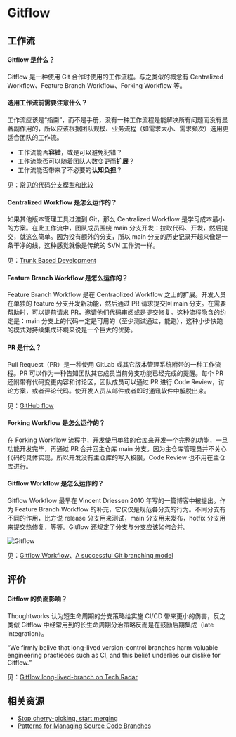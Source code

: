 # Gitflow



## 工作流

#### Gitflow 是什么？

Gitflow 是一种使用 Git 合作时使用的工作流程。与之类似的概念有 Centralized Workflow、Feature Branch Workflow、Forking Workflow 等。

#### 选用工作流前需要注意什么？

工作流应该是“指南”，而不是手册，没有一种工作流程是能解决所有问题而没有显著副作用的，所以应该根据团队规模、业务流程（如需求大小、需求频次）选用更适合团队的工作流。  

* 工作流能否**容错**，或是可以避免犯错？
* 工作流能否可以随着团队人数变更而**扩展**？
* 工作流能否带来了不必要的**认知负担**？

见：[常见的代码分支模型和比较](http://fresky.github.io/2020/03/10/common-branching-models/)

#### Centralized Workflow 是怎么运作的？

如果其他版本管理工具过渡到 Git，那么 Centralized Workflow 是学习成本最小的方案。在此工作流中，团队成员围绕 main 分支开发：拉取代码、开发，然后提交，就这么简单。因为没有额外的分支，所以 main 分支的历史记录开起来像是一条干净的线，这种感觉就像是传统的 SVN 工作流一样。

见：[Trunk Based Development](https://trunkbaseddevelopment.com/)

#### Feature Branch Workflow 是怎么运作的？

Feature Branch Workflow 是在 Centraolized Workflow 之上的扩展。开发人员在单独的 feature 分支开发新功能，然后通过 PR 请求提交回 main 分支。在需要帮助时，可以提前请求 PR，邀请他们代码审阅或是提交修复。这种流程隐含的约定是：main 分支上的代码一定是可用的（至少测试通过，能跑），这种小步快跑的模式对持续集成环境来说是一个巨大的优势。

#### PR 是什么？

Pull Request（PR）是一种使用 GitLab 或其它版本管理系统附带的一种工作流程。PR 可以作为一种告知团队其它成员当前分支功能已经完成的提醒。每个 PR 还附带有代码变更内容和讨论区，团队成员可以通过 PR 进行 Code Review，讨论方案，或者评论代码。使开发人员从邮件或者即时通讯软件中解脱出来。

见：[GitHub flow](https://guides.github.com/introduction/flow/)

#### Forking Workflow 是怎么运作的？

在 Forking Workflow 流程中，开发使用单独的仓库来开发一个完整的功能，一旦功能开发完毕，再通过 PR 合并回主仓库 main 分支。因为主仓库管理员并不关心代码的具体实现，所以开发没有主仓库的写入权限，Code Review 也不用在主仓库进行。

#### Gitflow Workflow 是怎么运作的？

Gitflow Workflow 最早在 Vincent Driessen 2010 年写的一篇博客中被提出。作为 Feature Branch Workflow 的补充，它仅仅是规范各分支的行为。不同分支有不同的作用，比方说 release 分支用来测试，main 分支用来发布，hotfix 分支用来提交热修复，等等。Gitflow 还规定了分支与分支应该如何合并。

![Gitflow](https://mgear-image.oss-cn-shanghai.aliyuncs.com/image/other/20220627173845.png?w=40)

见：[Gitflow Workflow](https://www.atlassian.com/git/tutorials/comparing-workflows/gitflow-workflow)、[A successful Git branching model](https://nvie.com/posts/a-successful-git-branching-model/)

## 评价

#### Gitflow 的负面影响？

Thoughtworks 认为短生命周期的分支策略给实施 CI/CD 带来更小的伤害，反之类似 Gitflow 中经常用到的长生命周期分治策略反而是在鼓励后期集成（late integration）。

<q>We firmly belive that long-lived version-control branches harm valuable engineering practieces such as CI, and this belief underlies our dislike for Gitflow.</q>

见：[Gitflow long-lived-branch on Tech Radar](https://www.thoughtworks.com/cn/radar/techniques/long-lived-branches-with-gitflow)

## 相关资源

* [Stop cherry-picking, start merging](https://devblogs.microsoft.com/oldnewthing/20180323-01/?p=98325)
* [Patterns for Managing Source Code Branches](https://martinfowler.com/articles/branching-patterns.html)
